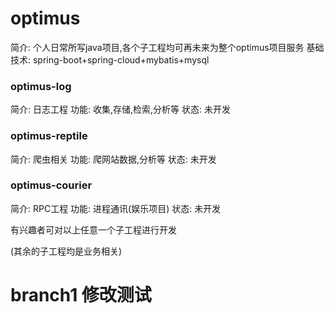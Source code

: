 
# optimus
简介: 个人日常所写java项目,各个子工程均可再未来为整个optimus项目服务
基础技术: spring-boot+spring-cloud+mybatis+mysql

### optimus-log
简介: 日志工程
功能: 收集,存储,检索,分析等
状态: 未开发


### optimus-reptile
简介: 爬虫相关
功能: 爬网站数据,分析等
状态: 未开发

### optimus-courier
简介: RPC工程
功能: 进程通讯(娱乐项目)
状态: 未开发


有兴趣者可对以上任意一个子工程进行开发

(其余的子工程均是业务相关)

# branch1 修改测试